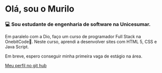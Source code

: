 # Olá, sou o Murilo

### 💻 Sou estudante de engenharia de software na Unicesumar.
Em paralelo com a Dio, faço um curso de programador Full Stack na OnebitCode🤟.
Neste curso, aprendi a desenvolver sites com HTML 5, CSS e Java Script.

Em breve, espero conseguir minha primeira vaga de estágio na área.

[Meu perfil no git hub](https://github.com/MuriloEvgcs)
